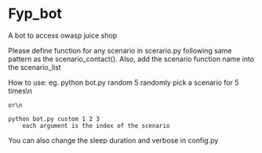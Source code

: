# Fyp_bot
A bot to access owasp juice shop 

Please define function for any scenario in scerario.py following same pattern as the scenario_contact(). Also, add the scenario function name into the scenario_list

How to use:
eg. 
    python bot.py random 5
        randomly pick a scenario for 5 times\n
        
    or\n
    
    python bot.py custom 1 2 3 
        each argument is the index of the scenario
        
You can also change the sleep duration and verbose in config.py
